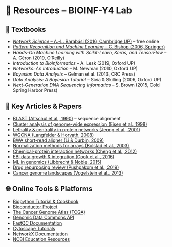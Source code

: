 # 📂 Resources – BIOINF-Y4 Lab

## 📘 Textbooks
- [*Network Science* – A.-L. Barabási (2016, Cambridge UP)](https://networksciencebook.com/chapter/1) – free online  
- [*Pattern Recognition and Machine Learning* – C. Bishop (2006, Springer)](https://www.microsoft.com/en-us/research/wp-content/uploads/2006/01/Bishop-Pattern-Recognition-and-Machine-Learning-2006.pdf)  
- *Hands-On Machine Learning with Scikit-Learn, Keras, and TensorFlow* – A. Géron (2019, O’Reilly)  
- *Introduction to Bioinformatics* – A. Lesk (2019, Oxford UP)  
- *Networks: An Introduction* – M. Newman (2010, Oxford UP)  
- *Bayesian Data Analysis* – Gelman et al. (2013, CRC Press)  
- *Data Analysis: A Bayesian Tutorial* – Sivia & Skilling (2006, Oxford UP)  
- *Next-Generation DNA Sequencing Informatics* – S. Brown (2015, Cold Spring Harbor Press)  

## 📄 Key Articles & Papers
- [BLAST (Altschul et al., 1990)](https://doi.org/10.1016/S0022-2836(05)80360-2) – sequence alignment  
- [Cluster analysis of genome-wide expression (Eisen et al., 1998)](https://doi.org/10.1073/pnas.95.25.14863)  
- [Lethality & centrality in protein networks (Jeong et al., 2001)](https://doi.org/10.1038/35075138)  
- [WGCNA (Langfelder & Horvath, 2008)](https://doi.org/10.1186/1471-2105-9-559)  
- [BWA short-read aligner (Li & Durbin, 2009)](https://doi.org/10.1093/bioinformatics/btp324)  
- [Normalization methods for arrays (Bolstad et al., 2003)](https://doi.org/10.1093/bioinformatics/19.2.185)  
- [Chemical-protein interaction networks (Cheng et al., 2012)](https://doi.org/10.1371/journal.pone.0041064)  
- [EBI data growth & integration (Cook et al., 2016)](https://doi.org/10.1093/nar/gkv1352)  
- [ML in genomics (Libbrecht & Noble, 2015)](https://doi.org/10.1038/nrg3920)  
- [Drug repurposing review (Pushpakom et al., 2019)](https://doi.org/10.1038/nrd.2018.168)  
- [Cancer genome landscapes (Vogelstein et al., 2013)](https://doi.org/10.1126/science.1235122)  

## 🌐 Online Tools & Platforms
- [Biopython Tutorial & Cookbook](https://biopython.org/DIST/docs/tutorial/Tutorial.html)  
- [Bioconductor Project](https://www.bioconductor.org/)  
- [The Cancer Genome Atlas (TCGA)](https://www.cancer.gov/tcga)  
- [Genomic Data Commons API](https://gdc.cancer.gov/developers/gdc-application-programming-interface-api)  
- [FastQC Documentation](https://www.bioinformatics.babraham.ac.uk/projects/fastqc/)  
- [Cytoscape Tutorials](https://cytoscape.org/learn.html)  
- [NetworkX Documentation](https://networkx.org/documentation/)  
- [NCBI Education Resources](https://www.ncbi.nlm.nih.gov/home/learn/)  
